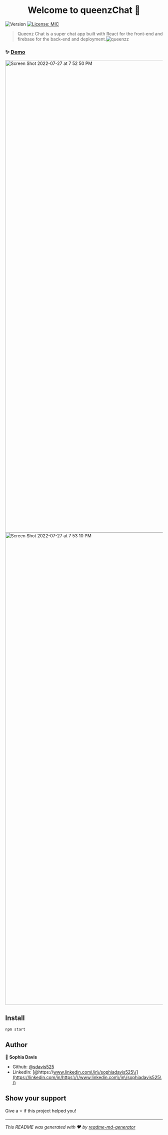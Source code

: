 <h1 align="center">Welcome to queenzChat 👋</h1>
<p>
  <img alt="Version" src="https://img.shields.io/badge/version-1.0-blue.svg?cacheSeconds=2592000" />
  <a href="#" target="_blank">
    <img alt="License: MIC" src="https://img.shields.io/badge/License-MIC-yellow.svg" />
  </a>
</p>

> Queenz Chat is a super chat app built with React for the front-end and firebase for the back-end and deployment.![queenzz](https://user-images.githubusercontent.com/98237529/181391492-7468ad7a-39da-451b-9718-0f52136cc07b.png)


### ✨ [Demo](https://chitchat-bbacd.web.app/)
<img width="1512" alt="Screen Shot 2022-07-27 at 7 52 50 PM" src="https://user-images.githubusercontent.com/98237529/181391812-fc41c050-01a2-4639-a7e2-a2601513fdb0.png">

<img width="1512" alt="Screen Shot 2022-07-27 at 7 53 10 PM" src="https://user-images.githubusercontent.com/98237529/181391792-b8e9431b-35c7-4d20-9ae9-78cfdf21edb4.png">



## Install

```sh
npm start
```

## Author

👤 **Sophia Davis**

* Github: [@sdavis525](https://github.com/sdavis525)
* LinkedIn: [@https:\/\/www.linkedin.com\/in\/sophiadavis525\/](https://linkedin.com/in/https:\/\/www.linkedin.com\/in\/sophiadavis525\/)

## Show your support

Give a ⭐️ if this project helped you!

***
_This README was generated with ❤️ by [readme-md-generator](https://github.com/kefranabg/readme-md-generator)_
